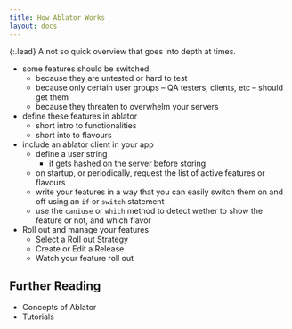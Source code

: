 ```yaml
---
title: How Ablator Works
layout: docs
---
```


{:.lead}
A not so quick overview that goes into depth at times. 

- some features should be switched
	- because they are untested or hard to test
	- because only certain user groups – QA testers, clients, etc – should get them 
	- because they threaten to overwhelm your servers
- define these features in ablator
	- short intro to functionalities
	- short into to flavours
- include an ablator client in your app
	- define a user string
		- it gets hashed on the server before storing
	- on startup, or periodically, request the list of active features or flavours
	- write your features in a way that you can easily switch them on and off using an `if` or `switch` statement
	- use the `caniuse` or `which` method to detect wether to show the feature or not, and which flavor 
- Roll out and manage your features
	- Select a Roll out Strategy
	- Create or Edit a Release
	- Watch your feature roll out


## Further Reading
- Concepts of Ablator
- Tutorials